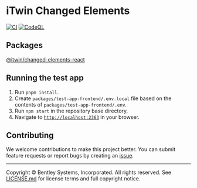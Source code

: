 # iTwin Changed Elements

[![CI](https://github.com/iTwin/changed-elements-react/actions/workflows/CI.yaml/badge.svg)](https://github.com/iTwin/changed-elements-react/actions/workflows/CI.yaml) [![CodeQL](https://github.com/iTwin/changed-elements-react/actions/workflows/codeql.yml/badge.svg)](https://github.com/iTwin/changed-elements-react/actions/workflows/codeql.yml)

## Packages

[@itwin/changed-elements-react](./packages/changed-elements-react/)

## Running the test app

1. Run `pnpm install`.
2. Create `packages/test-app-frontend/.env.local` file based on the contents of `packages/test-app-frontend/.env`.
3. Run `npm start` in the repository base directory.
4. Navigate to [`http://localhost:2363`](http://localhost:2363) in your browser.

## Contributing

We welcome contributions to make this project better. You can submit feature requests or report bugs by creating an [issue](https://github.com/iTwin/changed-elements-react/issues).

---

Copyright © Bentley Systems, Incorporated. All rights reserved. See [LICENSE.md](./LICENSE.md) for license terms and full copyright notice.
